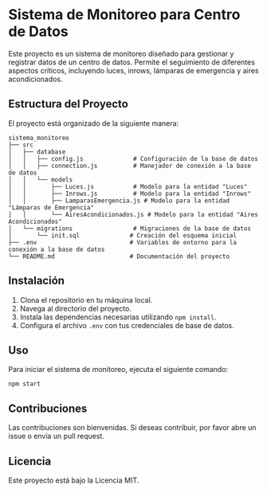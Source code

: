 # Sistema de Monitoreo para Centro de Datos

Este proyecto es un sistema de monitoreo diseñado para gestionar y registrar datos de un centro de datos. Permite el seguimiento de diferentes aspectos críticos, incluyendo luces, inrows, lámparas de emergencia y aires acondicionados.

## Estructura del Proyecto

El proyecto está organizado de la siguiente manera:

```
sistema_monitoreo
├── src
│   ├── database
│   │   ├── config.js              # Configuración de la base de datos
│   │   ├── connection.js          # Manejador de conexión a la base de datos
│   │   └── models
│   │       ├── Luces.js           # Modelo para la entidad "Luces"
│   │       ├── Inrows.js          # Modelo para la entidad "Inrows"
│   │       ├── LamparasEmergencia.js # Modelo para la entidad "Lámparas de Emergencia"
│   │       └── AiresAcondicionados.js # Modelo para la entidad "Aires Acondicionados"
│   └── migrations                 # Migraciones de la base de datos
│       └── init.sql              # Creación del esquema inicial
├── .env                          # Variables de entorno para la conexión a la base de datos
└── README.md                     # Documentación del proyecto
```

## Instalación

1. Clona el repositorio en tu máquina local.
2. Navega al directorio del proyecto.
3. Instala las dependencias necesarias utilizando `npm install`.
4. Configura el archivo `.env` con tus credenciales de base de datos.

## Uso

Para iniciar el sistema de monitoreo, ejecuta el siguiente comando:

```
npm start
```

## Contribuciones

Las contribuciones son bienvenidas. Si deseas contribuir, por favor abre un issue o envía un pull request.

## Licencia

Este proyecto está bajo la Licencia MIT.